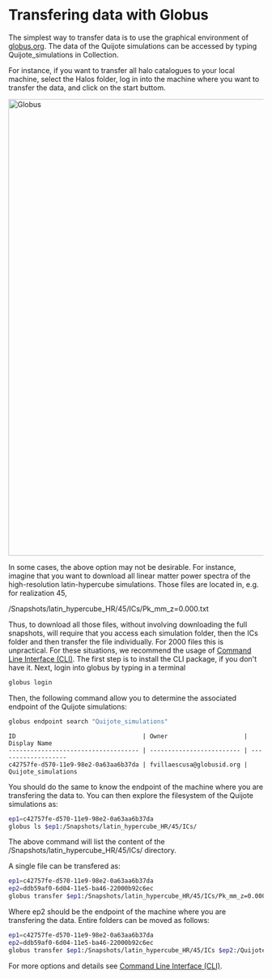 # Transfering data with Globus

The simplest way to transfer data is to use the graphical environment of [globus.org](https://www.globus.org).
The data of the Quijote simulations can be accessed by typing Quijote_simulations in Collection.

For instance, if you want to transfer all halo catalogues to your local machine, select the Halos folder, log in into the machine where you want to transfer the data, and click on the start buttom.

<img src="https://raw.githubusercontent.com/franciscovillaescusa/Quijote-simulations/master/documentation/Globus.png" alt="Globus" width="900"/>

In some cases, the above option may not be desirable. For instance, imagine that you want to download all linear matter power spectra of the high-resolution latin-hypercube simulations. Those files are located in, e.g. for realization 45,

/Snapshots/latin_hypercube_HR/45/ICs/Pk_mm_z=0.000.txt

Thus, to download all those files, without involving downloading the full snapshots, will require that you access each simulation folder, then the ICs folder and then transfer the file individually. For 2000 files this is unpractical. For these situations, we recommend the usage of [Command Line Interface (CLI)](https://docs.globus.org/cli/). The first step is to install the CLI package, if you don't have it. Next, login into globus by typing in a terminal

```bash
globus login
```

Then, the following command allow you to determine the associated endpoint of the Quijote simulations:

```bash
globus endpoint search "Quijote_simulations"
```

```
ID                                   | Owner                     | Display Name       
------------------------------------ | ------------------------- | -------------------
c42757fe-d570-11e9-98e2-0a63aa6b37da | fvillaescusa@globusid.org | Quijote_simulations
```

You should do the same to know the endpoint of the machine where you are transfering the data to. You can then explore the filesystem of the Quijote simulations as:

```bash
ep1=c42757fe-d570-11e9-98e2-0a63aa6b37da
globus ls $ep1:/Snapshots/latin_hypercube_HR/45/ICs/
```

The above command will list the content of the /Snapshots/latin_hypercube_HR/45/ICs/ directory.

A single file can be transfered as:

```bash
ep1=c42757fe-d570-11e9-98e2-0a63aa6b37da
ep2=ddb59af0-6d04-11e5-ba46-22000b92c6ec
globus transfer $ep1:/Snapshots/latin_hypercube_HR/45/ICs/Pk_mm_z=0.000.txt $ep2:/Quijote_simulations/linear_Pk/45/Pk_mm_z=0.000.txt --label "single file transfer"
```

Where ep2 should be the endpoint of the machine where you are transfering the data. Entire folders can be moved as follows:

```bash
ep1=c42757fe-d570-11e9-98e2-0a63aa6b37da
ep2=ddb59af0-6d04-11e5-ba46-22000b92c6ec
globus transfer $ep1:/Snapshots/latin_hypercube_HR/45/ICs $ep2:/Quijote_simulations/45/ICs  --recursive --label "single folder transfer"
```

For more options and details see [Command Line Interface (CLI)](https://docs.globus.org/cli/).
